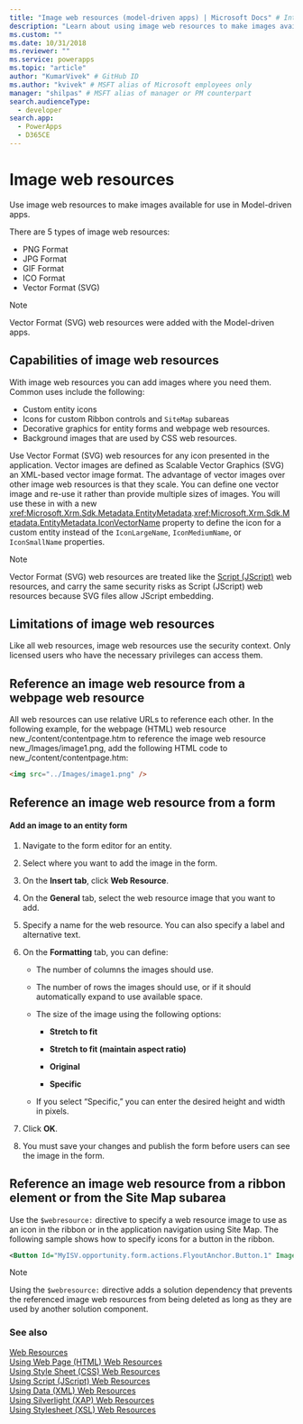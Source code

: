 ```yaml
---
title: "Image web resources (model-driven apps) | Microsoft Docs" # Intent and product brand in a unique string of 43-59 chars including spaces
description: "Learn about using image web resources to make images available for use" # 115-145 characters including spaces. This abstract displays in the search result.
ms.custom: ""
ms.date: 10/31/2018
ms.reviewer: ""
ms.service: powerapps
ms.topic: "article"
author: "KumarVivek" # GitHub ID
ms.author: "kvivek" # MSFT alias of Microsoft employees only
manager: "shilpas" # MSFT alias of manager or PM counterpart
search.audienceType: 
  - developer
search.app: 
  - PowerApps
  - D365CE
---
```

# Image web resources

Use image web resources to make images available for use in Model-driven apps.  

There are 5 types of image web resources: 
* PNG Format
* JPG Format
* GIF Format
* ICO Format
* Vector Format (SVG)

> [!NOTE]
> Vector Format (SVG) web resources were added with the Model-driven apps.

  
<a name="BKMK_Capabilities"></a>   
## Capabilities of image web resources  
 With image web resources you can add images where you need them. Common uses include the following:  
  
- Custom entity icons  
- Icons for custom Ribbon controls and `SiteMap` subareas  
- Decorative graphics for entity forms and webpage web resources.  
- Background images that are used by CSS web resources.  

Use Vector Format (SVG) web resources for any icon presented in the application. Vector images are defined as Scalable Vector Graphics (SVG) an XML-based vector image format. The advantage of vector images over other image web resources is that they scale. You can define one vector image and re-use it rather than provide multiple sizes of images. You will use these in with a new <xref:Microsoft.Xrm.Sdk.Metadata.EntityMetadata>.<xref:Microsoft.Xrm.Sdk.Metadata.EntityMetadata.IconVectorName> property to define the icon for a custom entity instead of the `IconLargeName`, `IconMediumName`, or `IconSmallName` properties.

> [!NOTE]
> Vector Format (SVG) web resources are treated like the [Script (JScript)](/powerapps/developer/model-driven-apps/script-jscript-web-resources) web resources, and carry the same security risks as Script (JScript) web resources because SVG files allow JScript embedding.
  
<a name="BKMK_Limitations"></a>   
## Limitations of image web resources  
 Like all web resources, image web resources use the security context. Only licensed users who have the necessary privileges can access them.  
 
  
<a name="BKMK_ReferenceFromWebPageWebResource"></a>   
## Reference an image web resource from a webpage web resource  
 All web resources can use relative URLs to reference each other. In the following example, for the webpage (HTML) web resource new_/content/contentpage.htm to reference the image web resource new_/Images/image1.png, add the following HTML code to new_/content/contentpage.htm:  
  
```html  
<img src="../Images/image1.png" />  
```  
  
<a name="BKMK_ReferenceFromForm"></a>   
## Reference an image web resource from a  form  
  
#### Add an image to an entity form  
  
1.  Navigate to the form editor for an entity.  
  
2.  Select where you want to add the image in the form.  
  
3.  On the **Insert tab**, click **Web Resource**.  
  
4.  On the **General** tab, select the web resource image that you want to add.  
  
5.  Specify a name for the web resource. You can also specify a label and alternative text.  
  
6.  On the **Formatting** tab, you can define:  
  
    -   The number of columns the images should use.  
  
    -   The number of rows the images should use, or if it should automatically expand to use available space.  
  
    -   The size of the image using the following options:  
  
        - **Stretch to fit**  
  
        - **Stretch to fit (maintain aspect ratio)**  
  
        - **Original**  
  
        - **Specific**  
  
    -   If you select “Specific,” you can enter the desired height and width in pixels.  
  
7.  Click **OK**.  
  
8.  You must save your changes and publish the form before users can see the image in the form.  
  
<a name="BKMK_ReferenceWithWebResourcedirective"></a>   
## Reference an image web resource from a ribbon element or from the Site Map subarea  
 Use the `$webresource:` directive to specify a web resource image to use as an icon in the ribbon or in the application navigation using Site Map. The following sample shows how to specify icons for a button in the ribbon.  
  
```xml  
<Button Id="MyISV.opportunity.form.actions.FlyoutAnchor.Button.1" Image16by16="$webresource:new_/icons/oneIcon16.png" Image32by32="$webresource:new_/icons/oneIcon32.png"/>  
```  
  
> [!NOTE]
>  Using the `$webresource:` directive adds a solution dependency that prevents the referenced image web resources from being deleted as long as they are used by another solution component.  
  
### See also  
 [Web Resources](web-resources.md)   
 [Using Web Page (HTML) Web Resources](webpage-html-web-resources.md)   
 [Using Style Sheet (CSS) Web Resources](css-web-resources.md)   
 [Using Script (JScript) Web Resources](script-jscript-web-resources.md)   
 [Using Data (XML) Web Resources](data-xml-web-resources.md)   
 [Using Silverlight (XAP) Web Resources](/dynamics365/customer-engagement/developer/silverlight-xap-web-resources)  
 [Using Stylesheet (XSL) Web Resources](stylesheet-xsl-web-resources.md)
